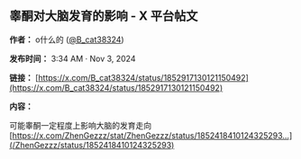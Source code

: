 ## 睾酮对大脑发育的影响 - X 平台帖文

**作者：** o什么的 ([@B\_cat38324](https://x.com/B_cat38324))

**发布时间：** 3:34 AM · Nov 3, 2024

**链接：** [https://x.com/B_cat38324/status/1852917130121150492](https://x.com/B_cat38324/status/1852917130121150492)

**内容：**

可能睾酮一定程度上影响大脑的发育走向 [https://x.com/ZhenGezzz/stat/ZhenGezzz/status/1852418410124325293…](/ZhenGezzz/status/1852418410124325293)
